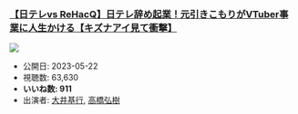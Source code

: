 ### [【日テレvs ReHacQ】日テレ辞め起業！元引きこもりがVTuber事業に人生かける【キズナアイ見て衝撃】](https://www.youtube.com/watch?v=yOZRriDxUc8)
[![](https://img.youtube.com/vi/yOZRriDxUc8/sddefault.jpg)](https://www.youtube.com/watch?v=yOZRriDxUc8)
-   公開日: 2023-05-22
-   視聴数: 63,630
-   **いいね数: 911**
-   出演者: [大井基行](/rehacq_fan/people/大井基行 "wikilink"), [高橋弘樹](/rehacq_fan/people/高橋弘樹 "wikilink")
